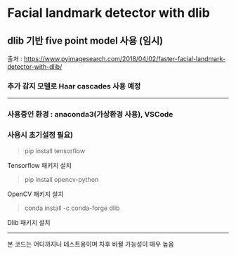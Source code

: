 # Facial landmark detector with dlib

## dlib 기반 five point model 사용 (임시)


출처 : https://www.pyimagesearch.com/2018/04/02/faster-facial-landmark-detector-with-dlib/

### 추가 감지 모델로 Haar cascades 사용 예정
-----------------------
### 사용중인 환경 : anaconda3(가상환경 사용), VSCode

### 사용시 초기설정 필요)

>pip install tensorflow

Tensorflow 패키지 설치

>pip install opencv-python

OpenCV 패키지 설치

>conda install -c conda-forge dlib

Dlib 패키지 설치

-----------------------
본 코드는 어디까지나 테스트용이며 차후 바뀔 가능성이 매우 높음